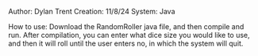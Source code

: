 Author: Dylan Trent
Creation: 11/8/24
System: Java

How to use:
Download the RandomRoller java file, and then compile and run. After compilation, you can enter what dice size you would like to use, and then it will roll until the user enters no, in which the system will quit.
